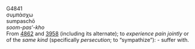 <body>
  <p>G4841<br>  συμπάσχω  <br> sumpaschō  <br><i>soom-pas‘-kho </i><br>From <a href="g4862.htm">4862</a> and <a href="g3958.htm">3958</a> (including its alternate); to <i>experience</i> <i>pain</i> <i>jointly</i> or of the <i>same</i> <i>kind</i> (specifically <i>persecution</i>; to “sympathize”): - suffer with.<br></p>
 </body>